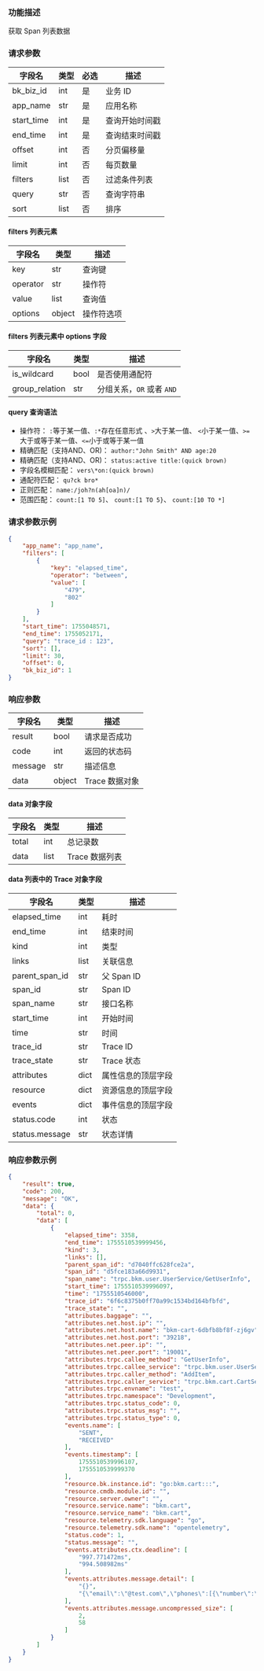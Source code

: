 ### 功能描述

获取 Span 列表数据

### 请求参数

| 字段名        | 类型      | 必选 | 描述      |
|------------| --------- | ---- |---------|
| bk_biz_id  | int       | 是   | 业务 ID   |
| app_name   | str       | 是   | 应用名称    |
| start_time | int       | 是   | 查询开始时间戳 |
| end_time   | int       | 是   | 查询结束时间戳 |
| offset     | int       | 否   | 分页偏移量   |
| limit      | int       | 否   | 每页数量    |
| filters    | list      | 否   | 过滤条件列表  |
| query      | str       | 否   | 查询字符串   |
| sort       | list      | 否   | 排序      |

#### filters 列表元素

| 字段名 | 类型     | 描述          |
|-------|--------|-------------|
| key | str    | 查询键        |
| operator | str    | 操作符  |
| value | list   | 查询值 |
| options | object | 操作符选项 |

#### filters 列表元素中 options 字段
| 字段名 | 类型     | 描述         |
|-------|--------|------------|
| is_wildcard | bool   | 是否使用通配符    |
| group_relation | str    | 分组关系，`OR` 或者 `AND`|

#### query 查询语法
- 操作符：
`:`等于某一值、`:*`存在任意形式 、`>`大于某一值、 `<`小于某一值、`>=`大于或等于某一值、`<=`小于或等于某一值
- 精确匹配（支持AND、OR)：
`author:"John Smith" AND age:20`
- 精确匹配（支持AND、OR)：
`status:active
title:(quick brown)`
- 字段名模糊匹配：
`vers\*on:(quick brown)`
- 通配符匹配：
`qu?ck bro*`
- 正则匹配：
`name:/joh?n(ah[oa]n)/`
- 范围匹配：
`count:[1 TO 5]`、
`count:[1 TO 5}`、
`count:[10 TO *]`

### 请求参数示例

```json
{
    "app_name": "app_name",
    "filters": [
        {
            "key": "elapsed_time",
            "operator": "between",
            "value": [
                "479",
                "802"
            ]
        }
    ],
    "start_time": 1755048571,
    "end_time": 1755052171,
    "query": "trace_id : 123",
    "sort": [],
    "limit": 30,
    "offset": 0,
    "bk_biz_id": 1
}
```

### 响应参数

| 字段名  | 类型   | 描述         |
| ------- | ------ |------------|
| result  | bool   | 请求是否成功     |
| code    | int    | 返回的状态码     |
| message | str    | 描述信息       |
| data    | object | Trace 数据对象 |

#### data 对象字段

| 字段名 | 类型   | 描述          |
|-------|------|-------------|
| total | int  | 总记录数        |
| data | list | Trace 数据列表  |

#### data 列表中的 Trace 对象字段
| 字段名                                         | 类型   | 描述        |
|---------------------------------------------|------|-----------|
| elapsed_time                                | int  | 耗时        |
| end_time                                    | int  | 结束时间      |
| kind                                        | int  | 类型        |
| links                                       | list | 关联信息      |
| parent_span_id                              | str  | 父 Span ID |
| span_id                                     | str  | Span ID   |
| span_name                                   | str  | 接口名称      |
| start_time                                  | int  | 开始时间      |
| time                                        | str  | 时间        |
| trace_id                                    | str  | Trace ID  |
| trace_state                                 | str  | Trace 状态  |
| attributes                                  | dict | 属性信息的顶层字段 |
| resource                                    | dict | 资源信息的顶层字段 |
| events          | dict | 事件信息的顶层字段 |
| status.code                                 | int  | 状态        |
| status.message                              | str  | 状态详情      |


### 响应参数示例

```json
{
    "result": true,
    "code": 200,
    "message": "OK",
    "data": {
        "total": 0,
        "data": [
            {
                "elapsed_time": 3358,
                "end_time": 1755510539999456,
                "kind": 3,
                "links": [],
                "parent_span_id": "d7040ffc628fce2a",
                "span_id": "d5fce183a66d9931",
                "span_name": "trpc.bkm.user.UserService/GetUserInfo",
                "start_time": 1755510539996097,
                "time": "1755510546000",
                "trace_id": "6f6c8375b0ff70a99c1534bd164bfbfd",
                "trace_state": "",
                "attributes.baggage": "",
                "attributes.net.host.ip": "",
                "attributes.net.host.name": "bkm-cart-6dbfb8bf8f-zj6gv",
                "attributes.net.host.port": "39218",
                "attributes.net.peer.ip": "",
                "attributes.net.peer.port": "19001",
                "attributes.trpc.callee_method": "GetUserInfo",
                "attributes.trpc.callee_service": "trpc.bkm.user.UserService",
                "attributes.trpc.caller_method": "AddItem",
                "attributes.trpc.caller_service": "trpc.bkm.cart.CartService",
                "attributes.trpc.envname": "test",
                "attributes.trpc.namespace": "Development",
                "attributes.trpc.status_code": 0,
                "attributes.trpc.status_msg": "",
                "attributes.trpc.status_type": 0,
                "events.name": [
                    "SENT",
                    "RECEIVED"
                ],
                "events.timestamp": [
                    1755510539996107,
                    1755510539999370
                ],
                "resource.bk.instance.id": "go:bkm.cart:::",
                "resource.cmdb.module.id": "",
                "resource.server.owner": "",
                "resource.service.name": "bkm.cart",
                "resource.service_name": "bkm.cart",
                "resource.telemetry.sdk.language": "go",
                "resource.telemetry.sdk.name": "opentelemetry",
                "status.code": 1,
                "status.message": "",
                "events.attributes.ctx.deadline": [
                    "997.771472ms",
                    "994.508982ms"
                ],
                "events.attributes.message.detail": [
                    "{}",
                    "{\"email\":\"@test.com\",\"phones\":[{\"number\":\"123\",\"type\":1}]}"
                ],
                "events.attributes.message.uncompressed_size": [
                    2,
                    58
                ]
            }
        ]
    }
}
```